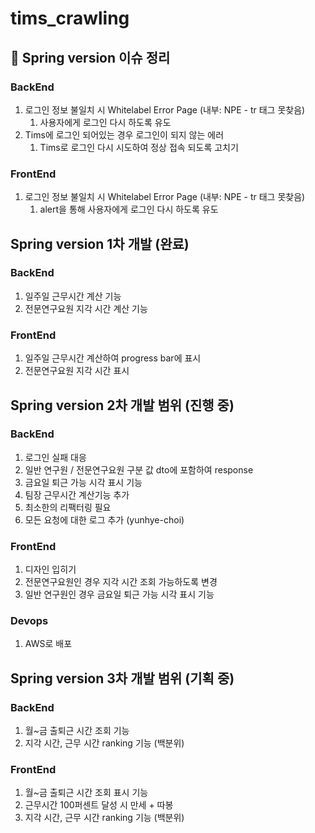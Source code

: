 # tims_crawling
## 🚨 Spring version 이슈 정리
### BackEnd
1. 로그인 정보 불일치 시 Whitelabel Error Page (내부: NPE - tr 태그 못찾음)
   1. 사용자에게 로그인 다시 하도록 유도
2. Tims에 로그인 되어있는 경우 로그인이 되지 않는 에러
   1. Tims로 로그인 다시 시도하여 정상 접속 되도록 고치기
### FrontEnd
1. 로그인 정보 불일치 시 Whitelabel Error Page (내부: NPE - tr 태그 못찾음)
   1. alert을 통해 사용자에게 로그인 다시 하도록 유도

## Spring version 1차 개발 (완료)
### BackEnd
1. 일주일 근무시간 계산 기능
2. 전문연구요원 지각 시간 계산 기능
### FrontEnd
1. 일주일 근무시간 계산하여 progress bar에 표시
2. 전문연구요원 지각 시간 표시

## Spring version 2차 개발 범위 (진행 중)
### BackEnd
1. 로그인 실패 대응
1. 일반 연구원 / 전문연구요원 구분 값 dto에 포함하여 response
2. 금요일 퇴근 가능 시각 표시 기능
3. 팀장 근무시간 계산기능 추가
4. 최소한의 리팩터링 필요
5. 모든 요청에 대한 로그 추가 (yunhye-choi)

### FrontEnd
1. 디자인 입히기
2. 전문연구요원인 경우 지각 시간 조회 가능하도록 변경
3. 일반 연구원인 경우 금요일 퇴근 가능 시각 표시 기능

### Devops
1. AWS로 배포

## Spring version 3차 개발 범위 (기획 중)
### BackEnd
1. 월~금 출퇴근 시간 조회 기능
2. 지각 시간, 근무 시간 ranking 기능 (백분위)
### FrontEnd
1. 월~금 출퇴근 시간 조회 표시 기능
2. 근무시간 100퍼센트 달성 시 만세 + 따봉
3. 지각 시간, 근무 시간 ranking 기능 (백분위)
